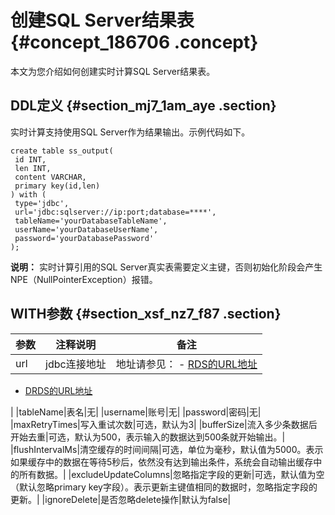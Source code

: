 # 创建SQL Server结果表 {#concept_186706 .concept}

本文为您介绍如何创建实时计算SQL Server结果表。

## DDL定义 {#section_mj7_1am_aye .section}

实时计算支持使用SQL Server作为结果输出。示例代码如下。

```language-sql
create table ss_output(
 id INT,
 len INT,
 content VARCHAR,
 primary key(id,len)
) with (
 type='jdbc',
 url='jdbc:sqlserver://ip:port;database=****',
 tableName='yourDatabaseTableName',
 userName='yourDatabaseUserName',
 password='yourDatabasePassword'
);
```

**说明：** 实时计算引用的SQL Server真实表需要定义主键，否则初始化阶段会产生NPE（NullPointerException）报错。

## WITH参数 {#section_xsf_nz7_f87 .section}

|参数|注释说明|备注|
|--|----|--|
|url|jdbc连接地址|地址请参见： -   [RDS的URL地址](https://help.aliyun.com/document_detail/26128.html?spm=5176.doc43185.6.581.rxQuNz)
-   [DRDS的URL地址](https://help.aliyun.com/document_detail/56494.html)

 |
|tableName|表名|无|
|username|账号|无|
|password|密码|无|
|maxRetryTimes|写入重试次数|可选，默认为3|
|bufferSize|流入多少条数据后开始去重|可选，默认为500，表示输入的数据达到500条就开始输出。|
|flushIntervalMs|清空缓存的时间间隔|可选，单位为毫秒，默认值为5000。表示如果缓存中的数据在等待5秒后，依然没有达到输出条件，系统会自动输出缓存中的所有数据。|
|excludeUpdateColumns|忽略指定字段的更新|可选，默认值为空（默认忽略primary key字段）。表示更新主键值相同的数据时，忽略指定字段的更新。|
|ignoreDelete|是否忽略delete操作|默认为false|

